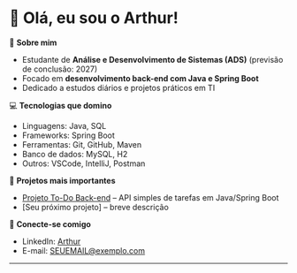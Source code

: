 # 👋 Olá, eu sou o Arthur!

🎯 **Sobre mim**
- Estudante de **Análise e Desenvolvimento de Sistemas (ADS)** (previsão de conclusão: 2027)
- Focado em **desenvolvimento back-end com Java e Spring Boot**
- Dedicado a estudos diários e projetos práticos em TI

💻 **Tecnologias que domino**
- Linguagens: Java, SQL
- Frameworks: Spring Boot
- Ferramentas: Git, GitHub, Maven
- Banco de dados: MySQL, H2
- Outros: VSCode, IntelliJ, Postman

🚀 **Projetos mais importantes**
- [Projeto To-Do Back-end](https://github.com/ArthurX013/projeto-beckend) – API simples de tarefas em Java/Spring Boot
- [Seu próximo projeto] – breve descrição

🔗 **Conecte-se comigo**
- LinkedIn: [Arthur](https://www.linkedin.com/in/arthur-silveira-2ba5442a2/)
- E-mail: SEUEMAIL@exemplo.com

---
